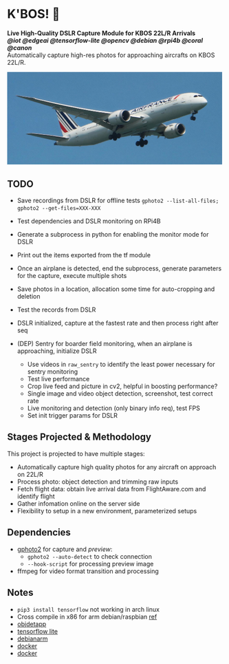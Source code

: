 # K'BOS! 🛬

**Live High-Quality DSLR Capture Module for KBOS 22L/R Arrivals**  
***@iot @edgeai @tensorflow-lite @opencv @debian @rpi4b @coral @canon***  
Automatically capture high-res photos for approaching aircrafts on KBOS 22L/R.  




<img src="./raw/misc/AF789.jpg" alt="drawing" style="width:500px;"/>




## TODO

- Save recordings from DSLR for offline tests `gphoto2 --list-all-files; gphoto2 --get-files=XXX-XXX`
- Test dependencies and DSLR monitoring on RPi4B
- Generate a subprocess in python for enabling the monitor mode for DSLR
- Print out the items exported from the tf module
- Once an airplane is detected, end the subprocess, generate parameters for the capture, execute multiple shots
- Save photos in a location, allocation some time for auto-cropping and deletion

- Test the records from DSLR
- DSLR initialized, capture at the fastest rate and then process right after seq

- (DEP) Sentry for boarder field monitoring, when an airplane is approaching, initialize DSLR
    - Use videos in `raw_sentry` to identify the least power necessary for sentry monitoring
    - Test live performance
    - Crop live feed and picture in cv2, helpful in boosting performance?
    - Single image and video object detection, screenshot, test correct rate
    - Live monitoring and detection (only binary info req), test FPS
    - Set init trigger params for DSLR




## Stages Projected & Methodology

This project is projected to have multiple stages:
- Automatically capture high quality photos for any aircraft on approach on 22L/R 
- Process photo: object detection and trimming raw inputs
- Fetch flight data: obtain live arrival data from FlightAware.com and identify flight
- Gather infomation online on the server side
- Flexibility to setup in a new environment, parameterized setups



## Dependencies

- [gphoto2](http://www.gphoto.org/doc/manual/) for capture and *preview*: 
    - `gphoto2 --auto-detect` to check connection
    - `--hook-script` for processing preview image
- ffmpeg for video format transition and processing


## Notes

- `pip3 install tensorflow` not working in arch linux
- Cross compile in x86 for arm debian/raspbian [ref](https://www.tensorflow.org/lite/guide/build_rpi)
- [objdetapp](https://github.com/datitran/object_detector_app)
- [tensorflow lite](https://www.tensorflow.org/lite/guide/python)
- [debianarm](https://learn.adafruit.com/running-tensorflow-lite-on-the-raspberry-pi-4/tensorflow-lite-2-0-setup)
- [docker](https://zhuanlan.zhihu.com/p/22382728)
- [docker](https://draveness.me/docker/)


